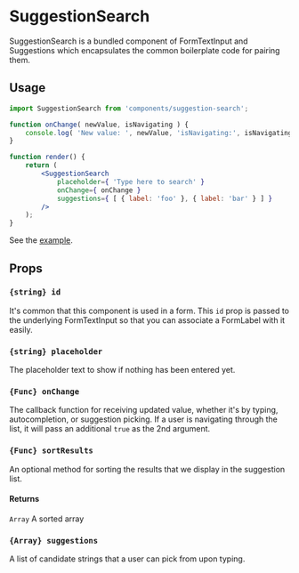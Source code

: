 # SuggestionSearch

SuggestionSearch is a bundled component of FormTextInput and Suggestions which encapsulates the common boilerplate code for pairing them.

## Usage

```jsx
import SuggestionSearch from 'components/suggestion-search';

function onChange( newValue, isNavigating ) {
	console.log( 'New value: ', newValue, 'isNavigating:', isNavigating );
}

function render() {
	return (
		<SuggestionSearch
			placeholder={ 'Type here to search' }
			onChange={ onChange }
			suggestions={ [ { label: 'foo' }, { label: 'bar' } ] }
		/>
	);
}
```

See the [example](./example/example.jsx).

## Props

### `{string} id`

It's common that this component is used in a form. This `id` prop is passed to the underlying FormTextInput so that you can associate a FormLabel with it easily.

### `{string} placeholder`

The placeholder text to show if nothing has been entered yet.

### `{Func} onChange`

The callback function for receiving updated value, whether it's by typing, autocompletion, or suggestion picking. If a user is navigating through the list, it will pass an additional `true` as the 2nd argument.

### `{Func} sortResults`

An optional method for sorting the results that we display in the suggestion list.

#### Returns

`Array` A sorted array

### `{Array} suggestions`

A list of candidate strings that a user can pick from upon typing.
